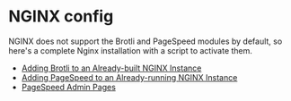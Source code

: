 # NGINX config

NGINX does not support the Brotli and PageSpeed modules by default, so here's a complete Nginx installation with a script to activate them.

- [Adding Brotli to an Already-built NGINX Instance](https://www.majlovesreg.one/adding-brotli-to-a-built-nginx-instance)
- [Adding PageSpeed to an Already-running NGINX Instance](https://www.majlovesreg.one/adding-pagespeed-to-a-running-nginx-instance)
- [PageSpeed Admin Pages](https://www.modpagespeed.com/doc/admin)
